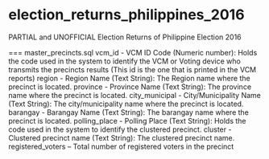 # election_returns_philippines_2016
PARTIAL and UNOFFICIAL Election Returns of Philippine Election  2016



=== master_precincts.sql
vcm_id - VCM ID Code (Numeric number): Holds the code used in the system to identify the VCM or Voting device who transmits the precincts results (This id is the one that is printed in the VCM reports)
region - Region Name (Text String): The Region name where the precinct is located.
province - Province Name (Text String): The province name where the precinct is located.
city_municipal - City/Municipality Name (Text String): The city/municipality name where the precinct is located.
barangay - Barangay Name (Text String): The barangay name where the precinct is located.
polling_place - Polling Place (Text String): Holds the code used in the system to identify the clustered precinct.
cluster - Clustered precinct name (Text String): The clustered precinct name.
registered_voters – Total number of registered voters in the precinct
